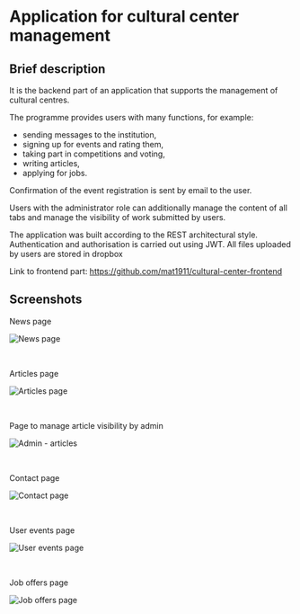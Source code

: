 # Application for cultural center management

## Brief description

It is the backend part of an application that supports the management of cultural centres. 

The programme provides users with many functions, for example:
* sending messages to the institution,
* signing up for events and rating them,
* taking part in competitions and voting,
* writing articles,
* applying for jobs.

Confirmation of the event registration is sent by email to the user.

Users with the administrator role can additionally manage the content of all tabs and manage the visibility of work submitted by users.

The application was built according to the REST architectural style. Authentication and authorisation is carried out using JWT.
All files uploaded by users are stored in dropbox

Link to frontend part: https://github.com/mat1911/cultural-center-frontend

## Screenshots

News page

![News page](https://github.com/mat1911/Screenshots/blob/main/Cultural_center/thesis_screenshot_1.PNG?raw=true)

<br />

Articles page

![Articles page](https://github.com/mat1911/Screenshots/blob/main/Cultural_center/thesis_screenshot_2.PNG?raw=true)

<br />

Page to manage article visibility by admin

![Admin - articles](https://github.com/mat1911/Screenshots/blob/main/Cultural_center/thesis_screenshot_5.PNG?raw=true)


<br />

Contact page

![Contact page](https://github.com/mat1911/Screenshots/blob/main/Cultural_center/thesis_screenshot_4.PNG?raw=true)


<br />

User events page

![User events page](https://github.com/mat1911/Screenshots/blob/main/Cultural_center/thesis_screenshot_6.PNG?raw=true)


<br />

Job offers page

![Job offers page](https://github.com/mat1911/Screenshots/blob/main/Cultural_center/thesis_screenshot_3.PNG?raw=true)

